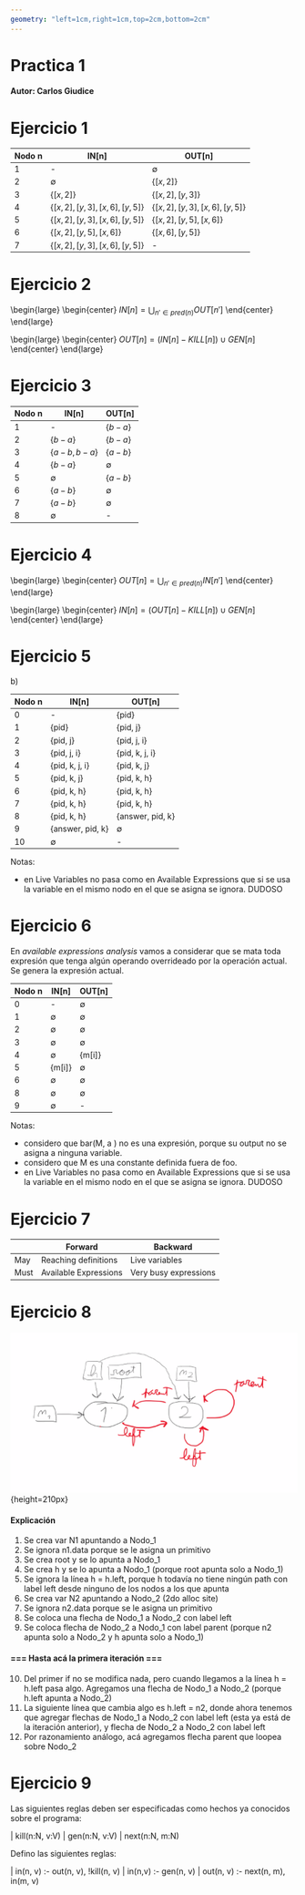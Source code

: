 ```yaml
---
geometry: "left=1cm,right=1cm,top=2cm,bottom=2cm"
---
```


# Practica 1

#### Autor: Carlos Giudice


# Ejercicio 1


| Nodo n      | IN[n]                                | OUT[n]       |
| ----------- | ------------                         | -----------  |
| 1           | -                                    | $\emptyset$ |
| 2           | $\emptyset$                          | $\{[x, 2]\}$ |
| 3           | $\{[x, 2]\}$                         | $\{[x, 2], [y, 3]\}$ |
| 4           | $\{[x, 2], [y, 3], [x, 6], [y, 5]\}$ | $\{[x, 2], [y, 3], [x, 6], [y, 5]\}$ |
| 5           | $\{[x, 2], [y, 3], [x, 6], [y, 5]\}$ | $\{[x, 2], [y, 5], [x, 6]\}$ |
| 6           | $\{[x, 2], [y, 5], [x, 6]\}$         | $\{[x, 6], [y, 5]\}$ |
| 7           | $\{[x, 2], [y, 3], [x, 6], [y, 5]\}$ | - |


# Ejercicio 2

\begin{large}
\begin{center} 
$IN[n] = \bigcup_{n' \in pred(n)} OUT[n']$
\end{center} 
\end{large}

\begin{large}
\begin{center} 
$OUT[n] = (IN[n] - KILL[n]) \cup GEN[n]$
\end{center} 
\end{large}


# Ejercicio 3

| Nodo n      | IN[n]        		| OUT[n]      |
| ----------- | ------------------- | ----------- |
| 1           | -           		| $\{b - a\}$ |
| 2           | $\{b - a\}$  		| $\{b - a\}$ |
| 3           | $\{a - b, b - a\}$  | $\{a - b\}$ |
| 4           | $\{b - a\}$         | $\emptyset$ |
| 5           | $\emptyset$         | $\{a - b\}$ |
| 6           | $\{a - b\}$         | $\emptyset$ |
| 7           | $\{a - b\}$         | $\emptyset$ |
| 8           | $\emptyset$         | -           |


# Ejercicio 4


\begin{large}
\begin{center} 
$OUT[n] = \bigcup_{n' \in pred(n)} IN[n']$
\end{center} 
\end{large}

\begin{large}
\begin{center} 
$IN[n] = (OUT[n] - KILL[n]) \cup GEN[n]$
\end{center} 
\end{large}


# Ejercicio 5

b) 

| Nodo n      | IN[n]        		| OUT[n]      		|
| ----------- | ------------------- | ----------------- |
| 0           | -           		| {pid} 	  		|
| 1           | {pid}          		| {pid, j}    		|
| 2           | {pid, j}           	| {pid, j, i} 		|
| 3           | {pid, j, i}			| {pid, k, j, i} 		|
| 4           | {pid, k, j, i}		| {pid, k, j} 		|
| 5           | {pid, k, j}         | {pid, k, h} 		|
| 6           | {pid, k, h} 		| {pid, k, h} 		|
| 7           | {pid, k, h} 		| {pid, k, h} 		|
| 8           | {pid, k, h}    		| {answer, pid, k} 	|
| 9           | {answer, pid, k} 	| $\emptyset$ 		|
| 10          | $\emptyset$    		| - 				|

Notas:
- en Live Variables no pasa como en Available Expressions que si se usa la variable en el mismo nodo en el que se asigna se ignora. DUDOSO


# Ejercicio 6

En $available \ expressions \ analysis$ vamos a considerar que se mata toda expresión que tenga algún operando overrideado por la operación actual. Se genera la expresión actual.

| Nodo n      | IN[n]        		| OUT[n]      		|
| ----------- | ------------------- | ----------------- |
| 0           | -           		| $\emptyset$  		|
| 1           | $\emptyset$    		| $\emptyset$  		|
| 2           | $\emptyset$    		| $\emptyset$  		|
| 3           | $\emptyset$    		| $\emptyset$  		|
| 4           | $\emptyset$    		| {m[i]} 	  		|
| 5           | {m[i]}         		| $\emptyset$  		|
| 6           | $\emptyset$   		| $\emptyset$ 		|
| 8           | $\emptyset$    		| $\emptyset$		|
| 9           | $\emptyset$			| -		 	  		|

Notas: 
- considero que bar(M, a ) no es una expresión, porque su output no se asigna a ninguna variable. 
- considero que M es una constante definida fuera de foo.
- en Live Variables no pasa como en Available Expressions que si se usa la variable en el mismo nodo en el que se asigna se ignora. DUDOSO

# Ejercicio 7

|             | Forward    				| Backward     			|
| ----------- | ----------------------- | ---------------------	|
| May         | Reaching definitions	| Live variables		|
| Must        | Available Expressions   | Very busy expressions	|


# Ejercicio 8

![Points to graph](./ej8_correcto.png){height=210px}

#### Explicación

1. Se crea var N1 apuntando a Nodo_1
2. Se ignora n1.data porque se le asigna un primitivo
3. Se crea root y se lo apunta a Nodo_1
4. Se crea h y se lo apunta a Nodo_1 (porque root apunta solo a Nodo_1)
5. Se ignora la línea h = h.left, porque h todavía no tiene ningún path con label left desde ninguno de los nodos a los que apunta
6. Se crea var N2 apuntando a Nodo_2 (2do alloc site)
7. Se ignora n2.data porque se le asigna un primitivo
8. Se coloca una flecha de Nodo_1 a Nodo_2 con label left
9. Se coloca flecha de Nodo_2 a Nodo_1 con label parent (porque n2 apunta solo a Nodo_2 y h apunta solo a Nodo_1)

#### === Hasta acá la primera iteración ===

10. Del primer if no se modifica nada, pero cuando llegamos a la línea h = h.left pasa algo. Agregamos una flecha de Nodo_1 a Nodo_2 (porque h.left apunta a Nodo_2)
11. La siguiente línea que cambia algo es h.left = n2, donde ahora tenemos que agregar flechas de Nodo_1 a Nodo_2 con label left (esta ya está de la iteración anterior), y flecha de Nodo_2 a Nodo_2 con label left
12. Por razonamiento análogo, acá agregamos flecha parent que loopea sobre Nodo_2



# Ejercicio 9

Las siguientes reglas deben ser especificadas como hechos ya conocidos sobre el programa:

| kill(n:N, v:V) 
| gen(n:N, v:V)
| next(n:N, m:N)


Defino las siguientes reglas:

| in(n, v) :- out(n, v), !kill(n, v)
| in(n,v) :- gen(n, v)
| out(n, v) :- next(n, m), in(m, v)










